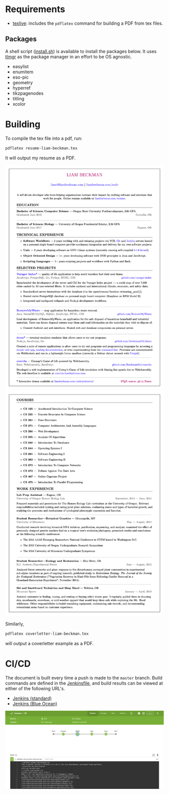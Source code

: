 # Requirements

- [texlive](http://www.tug.org/texlive/): includes the `pdflatex` command for building a PDF from tex files.

## Packages 

A shell script ([install.sh](./install.sh)) is available to install the packages below. It uses [tlmgr](https://tug.org/texlive/tlmgr.html) as the package manager in an effort to be OS agnostic.

- easylist
- enumitem
- eso-pic
- geometry
- hyperref
- tikzpagenodes
- titling
- xcolor

# Building

To compile the tex file into a pdf, run:

```sh
pdflatex resume-liam-beckman.tex
```

It will output my resume as a PDF.

![Second page of my resume.](./resume-liam-beckman-0.png)
![First page of my resume.](./resume-liam-beckman-1.png)

Similarly,

```sh
pdflatex coverletter-liam-beckman.tex
```

will output a coverletter example as a PDF.

# CI/CD

The document is built every time a push is made to the `master` branch. Build commands are defined in the [Jenkinsfile](./Jenkinsfile), and build results can be viewed at either of the following URL's.

- [Jenkins (standard)](https://liambeckman.com/jenkins/job/resume/)
- [Jenkins (Blue Ocean)](https://liambeckman.com/jenkins/blue/organizations/jenkins/resume/activity)

[![Screenshot of resume in Jenkins](./build.png)](https://liambeckman.com/jenkins/blue/organizations/jenkins/resume/)
